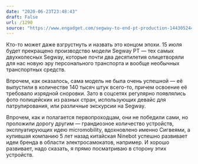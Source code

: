```yaml
---
date: "2020-06-23T23:48:43"
draft: False
url: /1290
source: "https://www.engadget.com/segway-to-end-pt-production-144305244.html"
---
```


Кто-то может даже взгрустнуть и назвать это концом эпохи. 15 июля будет прекращено производство модели Segway PT — тех самых двухколесных Segway, которые почти два десятилетия олицетворяли для нас новую эру персонального транспорта и вообще необычных транспортных средств. 

Впрочем, как оказалось, сама модель не была очень успешной — её выпустили в количестве 140 тысяч штук всего-то, причем освоение её требовало изрядной сноровки. Зато в соцсетях регулярно появлялись фото полицейских из разных стран, использующих девайс для патрулирования, или различные экскурсии на Segway. 

Впрочем, как и полагается первопроходцам, они не победили сами, но проложили дорогу другим — грандиозное количество устройств, эксплуатирующих идею micromobility, вдохновлено именно Сигвеями, а купившая компанию 5 лет назад китайская Ninebot успешно развивает идеи бренда в области электросамокатов, например. И хорошо развивает, надо сказать, я прямо посматриваю в сторону этих устройств.
